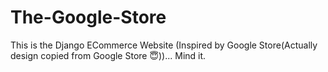 # The-Google-Store
This is the Django ECommerce Website (Inspired by Google Store(Actually design copied from Google Store 😇))... Mind it.


